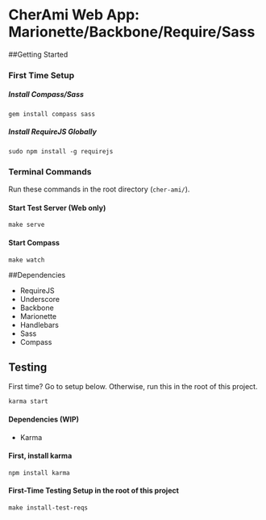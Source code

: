 CherAmi Web App: Marionette/Backbone/Require/Sass
==========================================

##Getting Started

### First Time Setup

##### Install Compass/Sass

	gem install compass sass

##### Install RequireJS Globally

	sudo npm install -g requirejs

### Terminal Commands

Run these commands in the root directory (`cher-ami/`).

#### Start Test Server (Web only)

	make serve

#### Start Compass

	make watch

##Dependencies

* RequireJS
* Underscore
* Backbone
* Marionette
* Handlebars
* Sass
* Compass


## Testing
First time? Go to setup below. Otherwise, run this in the root of this project.

	karma start

#### Dependencies (WIP)

* Karma

#### First, install karma

	npm install karma

#### First-Time Testing Setup in the root of this project

	make install-test-reqs





